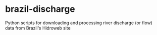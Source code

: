 # brazil-discharge
Python scripts for downloading and processing river discharge (or flow) data from Brazil's Hidroweb site
